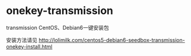 onekey-transmission
===================

transmission CentOS、Debian6一键安装包

安装方法请见
http://lolimilk.com/centos5-debian6-seedbox-transmission-onekey-install.html
